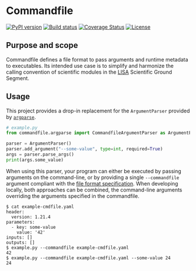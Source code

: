 # Commandfile

[![PyPI version](https://img.shields.io/pypi/v/commandfile.svg)](https://pypi.org/project/commandfile/)
[![Build status](https://img.shields.io/github/actions/workflow/status/lisa-sgs/commandfile/ci.yml?branch=develop)](https://github.com/lisa-sgs/commandfile/actions)
[![Coverage Status](https://coveralls.io/repos/github/lisa-sgs/commandfile/badge.svg?branch=develop)](https://coveralls.io/github/lisa-sgs/commandfile?branch=develop)
[![License](https://img.shields.io/pypi/l/commandfile)](https://opensource.org/license/apache-2-0)

## Purpose and scope

Commandfile defines a file format to pass arguments and runtime metadata to executables.
Its intended use case is to simplify and harmonize the calling convention of scientific modules in the [LISA](https://www.lisamission.org/) Scientific Ground Segment.

## Usage

This project provides a drop-in replacement for the `ArgumentParser` provided by [`argparse`](https://docs.python.org/3/library/argparse).

```python
# example.py
from commandfile.argparse import CommandfileArgumentParser as ArgumentParser

parser = ArgumentParser()
parser.add_argument("--some-value", type=int, required=True)
args = parser.parse_args()
print(args.some_value)
```

When using this parser, your program can either be executed by passing arguments on the command-line, or by providing a single `--commandfile` argument compliant with the [file format specification](src/commandfile/data/schema.json).
When developing locally, both approaches can be combined, the command-line arguments overriding the arguments specified in the commandfile.

```console
$ cat example-cmdfile.yaml
header:
  version: 1.21.4
parameters:
  - key: some-value
    value: '42'
inputs: []
outputs: []
$ example.py --commandfile example-cmdfile.yaml
42
$ example.py --commandfile example-cmdfile.yaml --some-value 24
24
```
